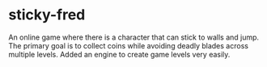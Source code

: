 # sticky-fred

An online game where there is a character that can stick to walls and jump. The primary goal is to collect coins while avoiding deadly blades across multiple levels. 
Added an engine to create game levels very easily.
